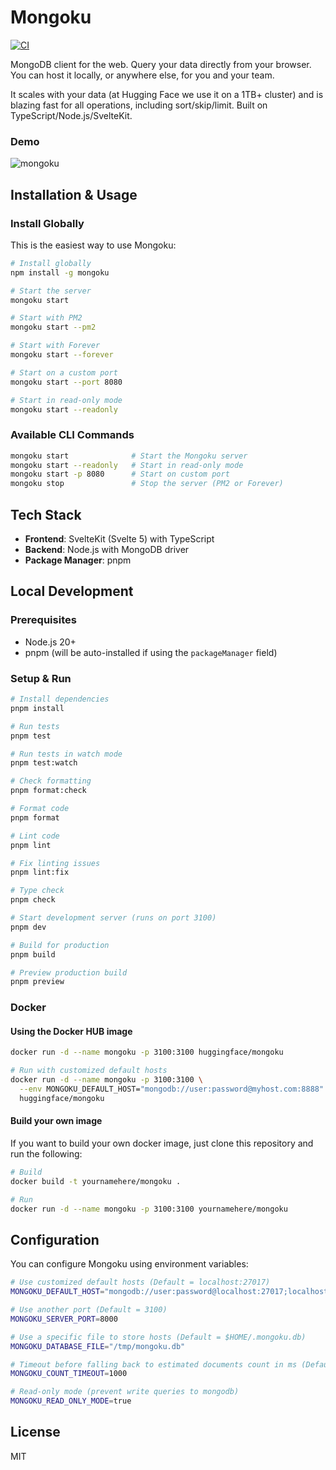 # Mongoku

[![CI](https://github.com/huggingface/Mongoku/actions/workflows/ci.yml/badge.svg)](https://github.com/huggingface/Mongoku/actions/workflows/ci.yml)

MongoDB client for the web. Query your data directly from your browser. You can host it locally,
or anywhere else, for you and your team.

It scales with your data (at Hugging Face we use it on a 1TB+ cluster) and is blazing fast for all
operations, including sort/skip/limit. Built on TypeScript/Node.js/SvelteKit.

### Demo

![mongoku](https://huggingface.co/landing/assets/mongoku/mongoku-demo.gif)

## Installation & Usage

### Install Globally

This is the easiest way to use Mongoku:

```bash
# Install globally
npm install -g mongoku

# Start the server
mongoku start

# Start with PM2
mongoku start --pm2

# Start with Forever
mongoku start --forever

# Start on a custom port
mongoku start --port 8080

# Start in read-only mode
mongoku start --readonly
```

### Available CLI Commands

```bash
mongoku start              # Start the Mongoku server
mongoku start --readonly   # Start in read-only mode
mongoku start -p 8080      # Start on custom port
mongoku stop               # Stop the server (PM2 or Forever)
```

## Tech Stack

- **Frontend**: SvelteKit (Svelte 5) with TypeScript
- **Backend**: Node.js with MongoDB driver
- **Package Manager**: pnpm

## Local Development

### Prerequisites

- Node.js 20+
- pnpm (will be auto-installed if using the `packageManager` field)

### Setup & Run

```bash
# Install dependencies
pnpm install

# Run tests
pnpm test

# Run tests in watch mode
pnpm test:watch

# Check formatting
pnpm format:check

# Format code
pnpm format

# Lint code
pnpm lint

# Fix linting issues
pnpm lint:fix

# Type check
pnpm check

# Start development server (runs on port 3100)
pnpm dev

# Build for production
pnpm build

# Preview production build
pnpm preview
```

### Docker

#### Using the Docker HUB image

```bash
docker run -d --name mongoku -p 3100:3100 huggingface/mongoku

# Run with customized default hosts
docker run -d --name mongoku -p 3100:3100 \
  --env MONGOKU_DEFAULT_HOST="mongodb://user:password@myhost.com:8888" \
  huggingface/mongoku
```

#### Build your own image

If you want to build your own docker image, just clone this repository and run the following:

```bash
# Build
docker build -t yournamehere/mongoku .

# Run
docker run -d --name mongoku -p 3100:3100 yournamehere/mongoku
```

## Configuration

You can configure Mongoku using environment variables:

```bash
# Use customized default hosts (Default = localhost:27017)
MONGOKU_DEFAULT_HOST="mongodb://user:password@localhost:27017;localhost:27017"

# Use another port (Default = 3100)
MONGOKU_SERVER_PORT=8000

# Use a specific file to store hosts (Default = $HOME/.mongoku.db)
MONGOKU_DATABASE_FILE="/tmp/mongoku.db"

# Timeout before falling back to estimated documents count in ms (Default = 5000)
MONGOKU_COUNT_TIMEOUT=1000

# Read-only mode (prevent write queries to mongodb)
MONGOKU_READ_ONLY_MODE=true
```

## License

MIT
